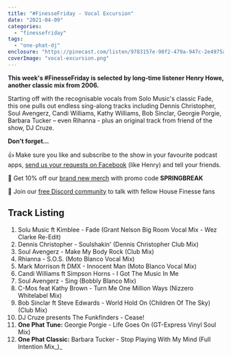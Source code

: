```yaml
---
title: "#FinesseFriday - Vocal Excursion"
date: "2021-04-09"
categories: 
  - "finessefriday"
tags: 
  - "one-phat-dj"
enclosure: "https://pinecast.com/listen/9783157e-90f2-479a-947c-2e4975a4ada5.mp3 49871769 audio/mpeg "
coverImage: "vocal-excursion.png"
---
```


**This week's #FinesseFriday is selected by long-time listener Henry Howe, another classic mix from 2006.**

Starting off with the recognisable vocals from Solo Music's classic Fade, this one pulls out endless sing-along tracks including Dennis Christopher, Soul Avengerz, Candi Williams, Kathy Williams, Bob Sinclar, Georgie Porgie, Barbara Tucker – even Rihanna - plus an original track from friend of the show, DJ Cruze.

**Don't forget…**

👍 Make sure you like and subscribe to the show in your favourite podcast apps, [send us your requests on Facebook](http://Facebook.com/housefinesse) (like Henry) and tell your friends.

👕 Get 10% off our [brand new merch](/shop) with promo code **SPRINGBREAK**

💬 Join our [free Discord community](https://discord.gg/WXgd2dgseM) to talk with fellow House Finesse fans

## Track Listing

1. Solu Music ft Kimblee - Fade (Grant Nelson Big Room Vocal Mix - Wez Clarke Re-Edit)
2. Dennis Christopher - Soulshakin' (Dennis Christopher Club Mix)
3. Soul Avengerz - Make My Body Rock (Club Mix)
4. Rhianna - S.O.S. (Moto Blanco Vocal Mix)
5. Mark Morrison ft DMX - Innocent Man (Moto Blanco Vocal Mix)
6. Candi Williams ft Simpson Horns - I Got The Music In Me
7. Soul Avengerz - Sing (Bobbly Blanco Mix)
8. C-Mos feat Kathy Brown - Turn Me One Million Ways (Nizzero Whitelabel Mix)
9. Bob Sinclar ft Steve Edwards - World Hold On (Children Of The Sky) (Club Mix)
10. DJ Cruze presents The Funkfinders - Cease!
11. **One Phat Tune:** Georgie Porgie - Life Goes On (GT-Express Vinyl Soul Mix)
12. **One Phat Classic:** Barbara Tucker - Stop Playing With My Mind (Full Intention Mix_)_
